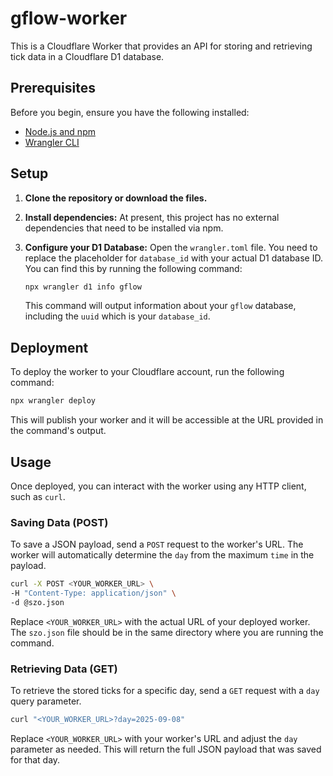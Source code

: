 # gflow-worker

This is a Cloudflare Worker that provides an API for storing and retrieving tick data in a Cloudflare D1 database.

## Prerequisites

Before you begin, ensure you have the following installed:

- [Node.js and npm](https://nodejs.org/)
- [Wrangler CLI](https://developers.cloudflare.com/workers/wrangler/install-and-update/)

## Setup

1.  **Clone the repository or download the files.**

2.  **Install dependencies:**
    At present, this project has no external dependencies that need to be installed via npm.

3.  **Configure your D1 Database:**
    Open the `wrangler.toml` file. You need to replace the placeholder for `database_id` with your actual D1 database ID. You can find this by running the following command:

    ```bash
    npx wrangler d1 info gflow
    ```

    This command will output information about your `gflow` database, including the `uuid` which is your `database_id`.

## Deployment

To deploy the worker to your Cloudflare account, run the following command:

```bash
npx wrangler deploy
```

This will publish your worker and it will be accessible at the URL provided in the command's output.

## Usage

Once deployed, you can interact with the worker using any HTTP client, such as `curl`.

### Saving Data (POST)

To save a JSON payload, send a `POST` request to the worker's URL. The worker will automatically determine the `day` from the maximum `time` in the payload.

```bash
curl -X POST <YOUR_WORKER_URL> \
-H "Content-Type: application/json" \
-d @szo.json
```

Replace `<YOUR_WORKER_URL>` with the actual URL of your deployed worker. The `szo.json` file should be in the same directory where you are running the command.

### Retrieving Data (GET)

To retrieve the stored ticks for a specific day, send a `GET` request with a `day` query parameter.

```bash
curl "<YOUR_WORKER_URL>?day=2025-09-08"
```

Replace `<YOUR_WORKER_URL>` with your worker's URL and adjust the `day` parameter as needed. This will return the full JSON payload that was saved for that day.
